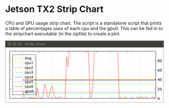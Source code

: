 # Jetson TX2 Strip Chart

CPU and GPU usage strip chart. The script is a standalone script that prints a table of percentages uses of each cpu and the gpu0.
This can be fed in to the stripchart executable (in the zipfile) to create a plot.

<img src="images/chart.png"/>
